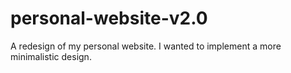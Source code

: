 # personal-website-v2.0

A redesign of my personal website. I wanted to implement a more minimalistic design.
